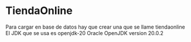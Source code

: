 # TiendaOnline
Para cargar en base de datos hay que crear una que se llame tiendaonline  
El JDK que se usa es openjdk-20 Oracle OpenJDK version 20.0.2
